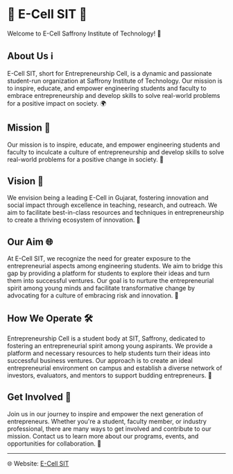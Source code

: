 # 🚀 E-Cell SIT 🌱

Welcome to E-Cell Saffrony Institute of Technology! 🎉

## About Us ℹ️

E-Cell SIT, short for Entrepreneurship Cell, is a dynamic and passionate student-run organization at Saffrony Institute of Technology. Our mission is to inspire, educate, and empower engineering students and faculty to embrace entrepreneurship and develop skills to solve real-world problems for a positive impact on society. 🌍

## Mission 🎯

Our mission is to inspire, educate, and empower engineering students and faculty to inculcate a culture of entrepreneurship and develop skills to solve real-world problems for a positive change in society. 🌟

## Vision 🔮

We envision being a leading E-Cell in Gujarat, fostering innovation and social impact through excellence in teaching, research, and outreach. We aim to facilitate best-in-class resources and techniques in entrepreneurship to create a thriving ecosystem of innovation. 🌱

## Our Aim 🌐

At E-Cell SIT, we recognize the need for greater exposure to the entrepreneurial aspects among engineering students. We aim to bridge this gap by providing a platform for students to explore their ideas and turn them into successful ventures. Our goal is to nurture the entrepreneurial spirit among young minds and facilitate transformative change by advocating for a culture of embracing risk and innovation. 🚀

## How We Operate 🛠️

Entrepreneurship Cell is a student body at SIT, Saffrony, dedicated to fostering an entrepreneurial spirit among young aspirants. We provide a platform and necessary resources to help students turn their ideas into successful business ventures. Our approach is to create an ideal entrepreneurial environment on campus and establish a diverse network of investors, evaluators, and mentors to support budding entrepreneurs. 🌱

## Get Involved 🤝

Join us in our journey to inspire and empower the next generation of entrepreneurs. Whether you're a student, faculty member, or industry professional, there are many ways to get involved and contribute to our mission. Contact us to learn more about our programs, events, and opportunities for collaboration. 🌟

---

🌐 Website: [E-Cell SIT](https://e-cell-sit.github.io/ecell/)
